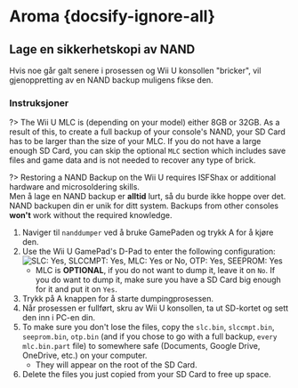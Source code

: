 # Aroma {docsify-ignore-all}

## Lage en sikkerhetskopi av NAND

Hvis noe går galt senere i prosessen og Wii U konsollen "bricker", vil gjenoppretting av en NAND backup muligens fikse den.

### Instruksjoner

?> The Wii U MLC is (depending on your model) either 8GB or 32GB. As a result of this, to create a full backup of your console's NAND, your SD Card has to be larger than the size of your MLC. If you do not have a large enough SD Card, you can skip the optional `MLC` section which includes save files and game data and is not needed to recover any type of brick.

?> Restoring a NAND Backup on the Wii U requires ISFShax or additional hardware and microsoldering skills. <br>Men å lage en NAND backup er **alltid** lurt, så du burde ikke hoppe over det. <br>NAND backupen din er unik for ditt system. Backups from other consoles **won't** work without the required knowledge.

1. Naviger til `nanddumper` ved å bruke GamePaden og trykk A for å kjøre den.
2. Use the Wii U GamePad's D-Pad to enter the following configuration:
   ![SLC: Yes, SLCCMPT: Yes, MLC: Yes or No, OTP: Yes, SEEPROM: Yes](../docs/assets/img/guide/NAND.png)
   - MLC is **OPTIONAL**, if you do not want to dump it, leave it on `No`. If you do want to dump it, make sure you have a SD Card big enough for it and put it on `Yes`.
3. Trykk på A knappen for å starte dumpingprosessen.
4. Når prosessen er fullført, skru av Wii U konsollen, ta ut SD-kortet og sett den inn i PC-en din.
5. To make sure you don't lose the files, copy the `slc.bin`, `slccmpt.bin`, `seeprom.bin`, `otp.bin` (and if you chose to go with a full backup, `every mlc.bin.part` file) to somewhere safe (Documents, Google Drive, OneDrive, etc.) on your computer.
   - They will appear on the root of the SD Card.
6. Delete the files you just copied from your SD Card to free up space.
